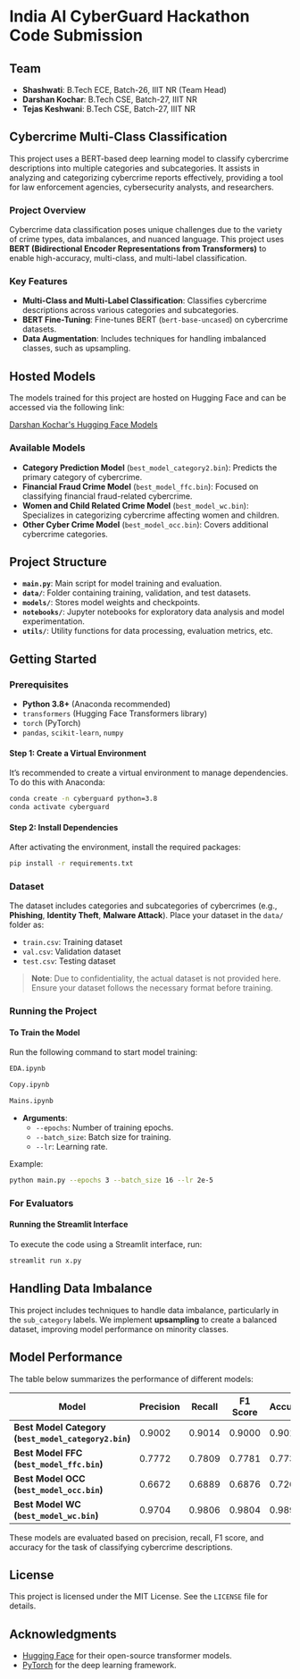 

# India AI CyberGuard Hackathon Code Submission

## Team
- **Shashwati**: B.Tech ECE, Batch-26, IIIT NR (Team Head)
- **Darshan Kochar**: B.Tech CSE, Batch-27, IIIT NR
- **Tejas Keshwani**: B.Tech CSE, Batch-27, IIIT NR

## Cybercrime Multi-Class Classification

This project uses a BERT-based deep learning model to classify cybercrime descriptions into multiple categories and subcategories. It assists in analyzing and categorizing cybercrime reports effectively, providing a tool for law enforcement agencies, cybersecurity analysts, and researchers.

### Project Overview

Cybercrime data classification poses unique challenges due to the variety of crime types, data imbalances, and nuanced language. This project uses **BERT (Bidirectional Encoder Representations from Transformers)** to enable high-accuracy, multi-class, and multi-label classification.

### Key Features

- **Multi-Class and Multi-Label Classification**: Classifies cybercrime descriptions across various categories and subcategories.
- **BERT Fine-Tuning**: Fine-tunes BERT (`bert-base-uncased`) on cybercrime datasets.
- **Data Augmentation**: Includes techniques for handling imbalanced classes, such as upsampling.

## Hosted Models

The models trained for this project are hosted on Hugging Face and can be accessed via the following link:

[Darshan Kochar's Hugging Face Models](https://huggingface.co/Darshankochar022)

### Available Models

- **Category Prediction Model** (`best_model_category2.bin`): Predicts the primary category of cybercrime.
- **Financial Fraud Crime Model** (`best_model_ffc.bin`): Focused on classifying financial fraud-related cybercrime.
- **Women and Child Related Crime Model** (`best_model_wc.bin`): Specializes in categorizing cybercrime affecting women and children.
- **Other Cyber Crime Model** (`best_model_occ.bin`): Covers additional cybercrime categories.

## Project Structure

- **`main.py`**: Main script for model training and evaluation.
- **`data/`**: Folder containing training, validation, and test datasets.
- **`models/`**: Stores model weights and checkpoints.
- **`notebooks/`**: Jupyter notebooks for exploratory data analysis and model experimentation.
- **`utils/`**: Utility functions for data processing, evaluation metrics, etc.

## Getting Started

### Prerequisites

- **Python 3.8+** (Anaconda recommended)
- `transformers` (Hugging Face Transformers library)
- `torch` (PyTorch)
- `pandas`, `scikit-learn`, `numpy`

#### Step 1: Create a Virtual Environment
It’s recommended to create a virtual environment to manage dependencies. To do this with Anaconda:

```bash
conda create -n cyberguard python=3.8
conda activate cyberguard
```

#### Step 2: Install Dependencies
After activating the environment, install the required packages:

```bash
pip install -r requirements.txt
```

### Dataset

The dataset includes categories and subcategories of cybercrimes (e.g., **Phishing**, **Identity Theft**, **Malware Attack**). Place your dataset in the `data/` folder as:

- `train.csv`: Training dataset
- `val.csv`: Validation dataset
- `test.csv`: Testing dataset

> **Note**: Due to confidentiality, the actual dataset is not provided here. Ensure your dataset follows the necessary format before training.

### Running the Project

#### To Train the Model

Run the following command to start model training:

```bash
EDA.ipynb
```
```bash
Copy.ipynb
```
```bash
Mains.ipynb
```

- **Arguments**:
    - `--epochs`: Number of training epochs.
    - `--batch_size`: Batch size for training.
    - `--lr`: Learning rate.

Example:

```bash
python main.py --epochs 3 --batch_size 16 --lr 2e-5
```
### For Evaluators

#### Running the Streamlit Interface

To execute the code using a Streamlit interface, run:

```bash
streamlit run x.py
```

## Handling Data Imbalance

This project includes techniques to handle data imbalance, particularly in the `sub_category` labels. We implement **upsampling** to create a balanced dataset, improving model performance on minority classes.

## Model Performance

The table below summarizes the performance of different models:

| Model                                  | Precision | Recall | F1 Score | Accuracy |
|----------------------------------------|-----------|--------|----------|----------|
| **Best Model Category (`best_model_category2.bin`)** | 0.9002    | 0.9014 | 0.9000   | 0.9017   |
| **Best Model FFC (`best_model_ffc.bin`)**           | 0.7772      | 0.7809   | 0.7781     | 0.7732     |
| **Best Model OCC (`best_model_occ.bin`)**           | 0.6672      | 0.6889   | 0.6876    | 0.7264     |
| **Best Model WC (`best_model_wc.bin`)**             | 0.9704    | 0.9806 | 0.9804   | 0.9892   |

These models are evaluated based on precision, recall, F1 score, and accuracy for the task of classifying cybercrime descriptions.


## License

This project is licensed under the MIT License. See the `LICENSE` file for details.

## Acknowledgments

- [Hugging Face](https://huggingface.co/) for their open-source transformer models.
- [PyTorch](https://pytorch.org/) for the deep learning framework.

